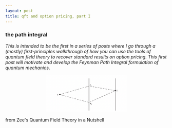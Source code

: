 ```yaml
---
layout: post
title: qft and option pricing, part I
---
```

### the path integral

*This is intended to be the first in a series of posts 
where I go through a (mostly) first-principles walkthrough 
of how you can use the tools of quantum field theory to recover standard results on option pricing. 
This first post will motivate and develop the Feynman Path Integral 
formulation of quantum mechanics*.



<p align="center">
<img src="/images/doubleslit.png" alt="isolated" width="50%" height = "30%"/>
    <figcaption>from Zee's Quantum Field Theory in a Nutshell</figcaption>
</p>


